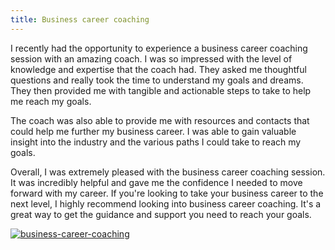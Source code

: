 ```yaml
---
title: Business career coaching
---
```


I recently had the opportunity to experience a business career coaching session with an amazing coach. I was so impressed with the level of knowledge and expertise that the coach had. They asked me thoughtful questions and really took the time to understand my goals and dreams. They then provided me with tangible and actionable steps to take to help me reach my goals.

The coach was also able to provide me with resources and contacts that could help me further my business career. I was able to gain valuable insight into the industry and the various paths I could take to reach my goals.

Overall, I was extremely pleased with the business career coaching session. It was incredibly helpful and gave me the confidence I needed to move forward with my career. If you're looking to take your business career to the next level, I highly recommend looking into business career coaching. It's a great way to get the guidance and support you need to reach your goals.

[![business-career-coaching](<https://dabuttonfactory.com/button.png?t=CHECK+SERVICE&f=Noto+Sans-Bold&ts=26&tc=fff&hp=45&vp=20&c=11&bgt=unicolored&bgc=4bd42f>)](<https://londonexpertfinder.com/link>)